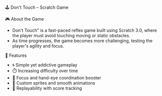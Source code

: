 🕹️ Don't Touch – Scratch Game

🎮 About the Game
* Don't Touch" is a fast-paced reflex game built using Scratch 3.0, where the player must avoid touching moving or static obstacles.
* As time progresses, the game becomes more challenging, testing the player's agility and focus.

🚀 Features
* 🌀 Simple yet addictive gameplay
* ⏱️ Increasing difficulty over time
* 🧠 Focus and hand-eye coordination booster
* 🎨 Custom sprites and smooth animations
* 🔁 Replayability with score tracking
